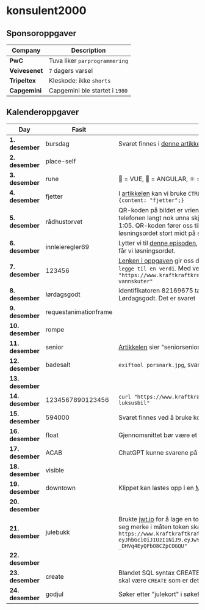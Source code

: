 # konsulent2000

## Sponsoroppgaver

| Company       | Description                        |
|---------------|------------------------------------|
| **PwC**       | Tuva liker `parprogrammering`      |
| **Veivesenet**| `7` dagers varsel                  |
| **Tripeltex** | Kleskode: ikke `shorts`            |
| **Capgemini** | Capgemini ble startet i `1980`     |

## Kalenderoppgaver

| Day             | Fasit           | Comment |
|-----------------|-----------------|---------|
| **1. desember** | bursdag         | Svaret finnes i [denne artikkelen](https://www.kode24.no/artikkel/jeg-hater-bursdag-pa-jobb/74078050) funnet ved å søke på "jørgen jacobsen hater" |
| **2. desember** | place-self      |         |
| **3. desember** | rune            | 👀 = VUE, 📐 = ANGULAR, ⚛️ = REACT |
| **4. desember** | fjetter         | I [artikkelen](https://www.kode24.no/artikkel/utvikleres-lonn-2024-her-i-norge-tjener-du-minst-og-mest/81345181) kan vi bruke `CTRL+F` for å søke etter :after, og vi finner `.firstname:after {content: "fjetter";}` |
| **5. desember** | rådhustorvet    | QR-koden på bildet er vrien å scanne, men det skal være mulig hvis du holder telefonen langt nok unna skjermen. På bildet får vi også oppgitt en timestamp, 1:05. QR-koden fører oss til en video. Går vi til rett tidspunkt i videoen flashes løsningsordet stort midt på skjermen. |
| **6. desember** | innleieregler69 | Lytter vi til [denne episoden](https://shows.acast.com/65d327d9fff35b0016807558/6745d2cb9c0398a2ee84fcf2?seek=132), som forøvrig har "tomsconsult" i episodebeskrivelsen får vi løsningsordet. |
| **7. desember** | 123456          | [Lenken i oppgaven](https://www.kraftkraftkraft.no/api/vannscooter) gir oss dette: `du må sette header verdien stromnokkel og legge til en verdi`. Med verdien vi får i oppgaven blir løsningen slik: `curl -X GET "https://www.kraftkraftkraft.no/api/vannscooter" -H "stromnokkel: vannskuter"` |
| **8. desember** | lørdagsgodt     | identifikatoren 82169675 tar oss til [denne artikkelen](https://www.kode24.no/artikkel/hvorfor-funker-doom-overalt/82169675), som er en del av spalten Lørdagsgodt. Det er svaret |
| **9. desember** | requestanimationframe |  |
| **10. desember**| rompe           |  |
| **11. desember**| senior          | [Artikkelen](https://www.kode24.no/artikkel/junior-vs-senior-lonn-2024-sa-mye-tjener-utviklere-med-titler/81732764) sier "seniorsenior-lønn" i titelen |
| **12. desember**| badesalt        | `exiftool porsnark.jpg`, svaret står både i Title og Description |
| **13. desember**| | |
| **14. desember**| 1234567890123456 | `curl "https://www.kraftkraftkraft.no/api/bankkort" -H "Authorization: Bearer luksusbil"` |
| **15. desember**| 594000          | Svaret finnes ved å bruke kode24's [lønnskalkulator](https://kodejobb.no/lonn). |
| **16. desember**| float           | Gjennomsnittet bør være et flyttall |
| **17. desember**| ACAB            | ChatGPT kunne svarene på alle spørsmålene |
| **18. desember**| visible         | |
| **19. desember**| downtown        | Klippet kan lastes opp i en [Morseoversetter](https://morsecode.world/international/decoder/audio-decoder-adaptive.html). |
| **20. desember**| | |
| **21. desember**| julebukk        | Brukte [jwt.io](https://jwt.io/) for å lage en token med de riktige kriteriene. Men det er viktig å bite seg merke i måten token skal sendes: `curl -X POST https://www.kraftkraftkraft.no/api/hyttekode -H "Authorization: eyJhbGciOiJIUzI1NiJ9.eyJwYXNzb3JkIjoianVsZWdyZWllciJ9.6OuVriR76gkcfalRVis1C-_DHVq4EyQFbO8CZpCOGQU"`|
| **22. desember**| | |
| **23. desember**| create          | Blandet SQL syntax CREATE TABLE og INSERT INTO. Resten av query tilsier at det skal være `CREATE` som er det riktige. |
| **24. desember**| godjul          | Søker etter "julekort" i søkefeltet og får opp et banner med kodeordet. |
